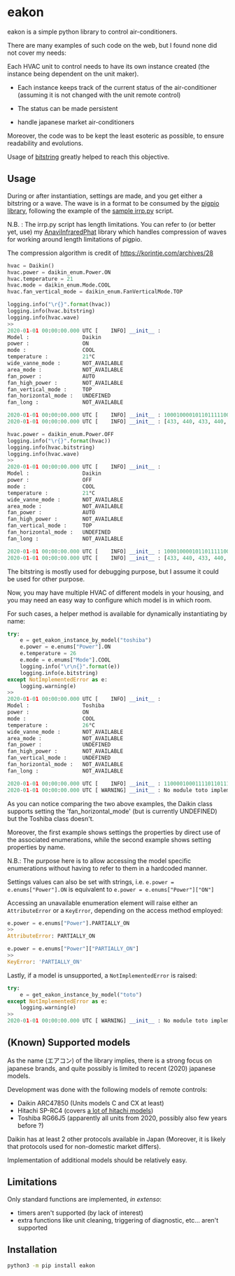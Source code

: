 # eakon

eakon is a simple python library to control air-conditioners.

There are many examples of such code on the web, but I found none did not cover my needs:

Each HVAC unit to control needs to have its own instance created (the instance being dependent on the unit maker).

- Each instance keeps track of the current status of the air-conditioner (assuming it is not changed with the unit remote control)

- The status can be made persistent

- handle japanese market air-conditioners

Moreover, the code was to be kept the least esoteric as possible, to ensure readability and evolutions.

Usage of [bitstring](https://github.com/scott-griffiths/bitstring) greatly helped to reach this objective.

## Usage

During or after instantiation, settings are made, and you get either a bitstring or a wave.
The wave is in a format to be consumed by the [pigpio library](http://abyz.me.uk/rpi/pigpio/), following the example of the [sample irrp.py](http://abyz.me.uk/rpi/pigpio/code/irrp_py.zip) script.

N.B. : The irrp.py script has length limitations.
You can refer to (or better yet, use) my [AnaviInfraredPhat](https://github.com/kurisuD/AnaviInfraredPhat/) library which handles compression of waves for working around length limitations of pigpio.

The compression algorithm is credit of https://korintje.com/archives/28 

```python
hvac = Daikin()
hvac.power = daikin_enum.Power.ON
hvac.temperature = 21
hvac.mode = daikin_enum.Mode.COOL
hvac.fan_vertical_mode = daikin_enum.FanVerticalMode.TOP

logging.info("\r{}".format(hvac))
logging.info(hvac.bitstring)
logging.info(hvac.wave)
>>
2020-01-01 00:00:00.000 UTC [    INFO] __init__ : 
Model :					Daikin
power :                 ON
mode :                  COOL
temperature :           21°C
wide_vanne_mode :       NOT_AVAILABLE
area_mode :             NOT_AVAILABLE
fan_power :             AUTO
fan_high_power :        NOT_AVAILABLE
fan_vertical_mode :     TOP
fan_horizontal_mode :   UNDEFINED
fan_long :              NOT_AVAILABLE

2020-01-01 00:00:00.000 UTC [    INFO] __init__ : 100010000101101111100100000000000100000000000000000000000000000000000000000000000000000000000000000010000000000000000000000000000000000000000000000000000010010010001000010110111110010000000000000000001001110001010100000000000000010100000000000000000110000000000110000000000000000011000011000000000000000001111100
2020-01-01 00:00:00.000 UTC [    INFO] __init__ : [433, 440, 433, 440, 433, 440, 433, 440, 433, 440, 433, 25194, 3495, 1746, 433, 1288, 433, 440, 433, 440, 433, 440, 433, 1288, 433, 440, 433, 440, 433, 440, 433, 440, 433, 1288, 433, 440, 433, 1288, 433, 1288, 433, 440, 433, 1288, 433, 1288, 433, 1288, 433, 1288, 433, 1288, 433, 440, 433, 440, 433, 1288, 433, 440, 433, 440, 433, 440, 433, 440, 433, 440, 433, 440, 433, 440, 433, 440, 433, 440, 433, 440, 433, 440, 433, 1288, 433, 440, 433, 440, 433, 440, 433, 440, 433, 440, 433, 440, 433, 440, 433, 440, 433, 440, 433, 440, 433, 440, 433, 440, 433, 440, 433, 440, 433, 440, 433, 440, 433, 440, 433, 440, 433, 440, 433, 440, 433, 440, 433, 440, 433, 440, 433, 440, 433, 440, 433, 440, 433, 440, 433, 440, 433, 440, 433, 440, 433, 440, 433, 440, 433, 440, 433, 440, 433, 440, 433, 440, 433, 440, 433, 440, 433, 440, 433, 440, 433, 440, 433, 440, 433, 440, 433, 440, 433, 440, 433, 440, 433, 440, 433, 440, 433, 440, 433, 440, 433, 440, 433, 440, 433, 440, 433, 440, 433, 440, 433, 440, 433, 440, 433, 440, 433, 440, 433, 440, 433, 440, 433, 440, 433, 440, 433, 440, 433, 440, 433, 440, 433, 1288, 433, 440, 433, 440, 433, 440, 433, 440, 433, 440, 433, 440, 433, 440, 433, 440, 433, 440, 433, 440, 433, 440, 433, 440, 433, 440, 433, 440, 433, 440, 433, 440, 433, 440, 433, 440, 433, 440, 433, 440, 433, 440, 433, 440, 433, 440, 433, 440, 433, 440, 433, 440, 433, 440, 433, 440, 433, 440, 433, 440, 433, 440, 433, 440, 433, 440, 433, 440, 433, 440, 433, 440, 433, 440, 433, 440, 433, 440, 433, 440, 433, 440, 433, 440, 433, 440, 433, 440, 433, 440, 433, 440, 433, 440, 433, 440, 433, 440, 433, 440, 433, 440, 433, 440, 433, 440, 433, 1288, 433, 440, 433, 440, 433, 1288, 433, 440, 433, 440, 433, 25194, 3495, 1746, 433, 1288, 433, 440, 433, 440, 433, 440, 433, 1288, 433, 440, 433, 440, 433, 440, 433, 440, 433, 1288, 433, 440, 433, 1288, 433, 1288, 433, 440, 433, 1288, 433, 1288, 433, 1288, 433, 1288, 433, 1288, 433, 440, 433, 440, 433, 1288, 433, 440, 433, 440, 433, 440, 433, 440, 433, 440, 433, 440, 433, 440, 433, 440, 433, 440, 433, 440, 433, 440, 433, 440, 433, 440, 433, 440, 433, 440, 433, 440, 433, 440, 433, 440, 433, 1288, 433, 440, 433, 440, 433, 1288, 433, 1288, 433, 1288, 433, 440, 433, 440, 433, 440, 433, 1288, 433, 440, 433, 1288, 433, 440, 433, 1288, 433, 440, 433, 440, 433, 440, 433, 440, 433, 440, 433, 440, 433, 440, 433, 440, 433, 440, 433, 440, 433, 440, 433, 440, 433, 440, 433, 440, 433, 440, 433, 1288, 433, 440, 433, 1288, 433, 440, 433, 440, 433, 440, 433, 440, 433, 440, 433, 440, 433, 440, 433, 440, 433, 440, 433, 440, 433, 440, 433, 440, 433, 440, 433, 440, 433, 440, 433, 440, 433, 440, 433, 1288, 433, 1288, 433, 440, 433, 440, 433, 440, 433, 440, 433, 440, 433, 440, 433, 440, 433, 440, 433, 440, 433, 440, 433, 1288, 433, 1288, 433, 440, 433, 440, 433, 440, 433, 440, 433, 440, 433, 440, 433, 440, 433, 440, 433, 440, 433, 440, 433, 440, 433, 440, 433, 440, 433, 440, 433, 440, 433, 440, 433, 440, 433, 1288, 433, 1288, 433, 440, 433, 440, 433, 440, 433, 440, 433, 1288, 433, 1288, 433, 440, 433, 440, 433, 440, 433, 440, 433, 440, 433, 440, 433, 440, 433, 440, 433, 440, 433, 440, 433, 440, 433, 440, 433, 440, 433, 440, 433, 440, 433, 440, 433, 440, 433, 1288, 433, 1288, 433, 1288, 433, 1288, 433, 1288, 433, 440, 433, 440, 433]

hvac.power = daikin_enum.Power.OFF
logging.info("\r{}".format(hvac))
logging.info(hvac.bitstring)
logging.info(hvac.wave)
>>
2020-01-01 00:00:00.000 UTC [    INFO] __init__ : 
Model :					Daikin
power :                 OFF
mode :                  COOL
temperature :           21°C
wide_vanne_mode :       NOT_AVAILABLE
area_mode :             NOT_AVAILABLE
fan_power :             AUTO
fan_high_power :        NOT_AVAILABLE
fan_vertical_mode :     TOP
fan_horizontal_mode :   UNDEFINED
fan_long :              NOT_AVAILABLE

2020-01-01 00:00:00.000 UTC [    INFO] __init__ : 100010000101101111100100000000000100000000000000000000000000000000000000000000000000000000000001000010000000000000000000000000000000000000000000000000000010010110001000010110111110010000000000000000000001110001010100000000000000010100000000000000000110000000000110000000000000000011000011000000000000000010111100
2020-01-01 00:00:00.000 UTC [    INFO] __init__ : [433, 440, 433, 440, 433, 440, 433, 440, 433, 440, 433, 25194, 3495, 1746, 433, 1288, 433, 440, 433, 440, 433, 440, 433, 1288, 433, 440, 433, 440, 433, 440, 433, 440, 433, 1288, 433, 440, 433, 1288, 433, 1288, 433, 440, 433, 1288, 433, 1288, 433, 1288, 433, 1288, 433, 1288, 433, 440, 433, 440, 433, 1288, 433, 440, 433, 440, 433, 440, 433, 440, 433, 440, 433, 440, 433, 440, 433, 440, 433, 440, 433, 440, 433, 440, 433, 1288, 433, 440, 433, 440, 433, 440, 433, 440, 433, 440, 433, 440, 433, 440, 433, 440, 433, 440, 433, 440, 433, 440, 433, 440, 433, 440, 433, 440, 433, 440, 433, 440, 433, 440, 433, 440, 433, 440, 433, 440, 433, 440, 433, 440, 433, 440, 433, 440, 433, 440, 433, 440, 433, 440, 433, 440, 433, 440, 433, 440, 433, 440, 433, 440, 433, 440, 433, 440, 433, 440, 433, 440, 433, 440, 433, 440, 433, 440, 433, 440, 433, 440, 433, 440, 433, 440, 433, 440, 433, 440, 433, 440, 433, 440, 433, 440, 433, 440, 433, 440, 433, 440, 433, 440, 433, 440, 433, 440, 433, 440, 433, 440, 433, 440, 433, 440, 433, 440, 433, 440, 433, 440, 433, 1288, 433, 440, 433, 440, 433, 440, 433, 440, 433, 1288, 433, 440, 433, 440, 433, 440, 433, 440, 433, 440, 433, 440, 433, 440, 433, 440, 433, 440, 433, 440, 433, 440, 433, 440, 433, 440, 433, 440, 433, 440, 433, 440, 433, 440, 433, 440, 433, 440, 433, 440, 433, 440, 433, 440, 433, 440, 433, 440, 433, 440, 433, 440, 433, 440, 433, 440, 433, 440, 433, 440, 433, 440, 433, 440, 433, 440, 433, 440, 433, 440, 433, 440, 433, 440, 433, 440, 433, 440, 433, 440, 433, 440, 433, 440, 433, 440, 433, 440, 433, 440, 433, 440, 433, 440, 433, 440, 433, 440, 433, 440, 433, 440, 433, 440, 433, 440, 433, 1288, 433, 440, 433, 440, 433, 1288, 433, 440, 433, 1288, 433, 25194, 3495, 1746, 433, 1288, 433, 440, 433, 440, 433, 440, 433, 1288, 433, 440, 433, 440, 433, 440, 433, 440, 433, 1288, 433, 440, 433, 1288, 433, 1288, 433, 440, 433, 1288, 433, 1288, 433, 1288, 433, 1288, 433, 1288, 433, 440, 433, 440, 433, 1288, 433, 440, 433, 440, 433, 440, 433, 440, 433, 440, 433, 440, 433, 440, 433, 440, 433, 440, 433, 440, 433, 440, 433, 440, 433, 440, 433, 440, 433, 440, 433, 440, 433, 440, 433, 440, 433, 440, 433, 440, 433, 440, 433, 1288, 433, 1288, 433, 1288, 433, 440, 433, 440, 433, 440, 433, 1288, 433, 440, 433, 1288, 433, 440, 433, 1288, 433, 440, 433, 440, 433, 440, 433, 440, 433, 440, 433, 440, 433, 440, 433, 440, 433, 440, 433, 440, 433, 440, 433, 440, 433, 440, 433, 440, 433, 440, 433, 1288, 433, 440, 433, 1288, 433, 440, 433, 440, 433, 440, 433, 440, 433, 440, 433, 440, 433, 440, 433, 440, 433, 440, 433, 440, 433, 440, 433, 440, 433, 440, 433, 440, 433, 440, 433, 440, 433, 440, 433, 1288, 433, 1288, 433, 440, 433, 440, 433, 440, 433, 440, 433, 440, 433, 440, 433, 440, 433, 440, 433, 440, 433, 440, 433, 1288, 433, 1288, 433, 440, 433, 440, 433, 440, 433, 440, 433, 440, 433, 440, 433, 440, 433, 440, 433, 440, 433, 440, 433, 440, 433, 440, 433, 440, 433, 440, 433, 440, 433, 440, 433, 440, 433, 1288, 433, 1288, 433, 440, 433, 440, 433, 440, 433, 440, 433, 1288, 433, 1288, 433, 440, 433, 440, 433, 440, 433, 440, 433, 440, 433, 440, 433, 440, 433, 440, 433, 440, 433, 440, 433, 440, 433, 440, 433, 440, 433, 440, 433, 440, 433, 440, 433, 1288, 433, 440, 433, 1288, 433, 1288, 433, 1288, 433, 1288, 433, 440, 433, 440, 433]

```

The bitstring is mostly used for debugging purpose, but I assume it could be used for other purpose.

Now, you may have multiple HVAC of different models in your housing, and you may need an easy way to configure which model is in which room.

For such cases, a helper method is available for dynamically instantiating by name:
```python
try:
    e = get_eakon_instance_by_model("toshiba")
    e.power = e.enums["Power"].ON
    e.temperature = 26
    e.mode = e.enums["Mode"].COOL
    logging.info("\r\n{}".format(e))
    logging.info(e.bitstring)
except NotImplementedError as e:
    logging.warning(e)
>>
2020-01-01 00:00:00.000 UTC [    INFO] __init__ : 
Model :                 Toshiba
power :                 ON
mode :                  COOL
temperature :           26°C
wide_vanne_mode :       NOT_AVAILABLE
area_mode :             NOT_AVAILABLE
fan_power :             UNDEFINED
fan_high_power :        NOT_AVAILABLE
fan_vertical_mode :     UNDEFINED
fan_horizontal_mode :   NOT_AVAILABLE
fan_long :              NOT_AVAILABLE

2020-01-01 00:00:00.000 UTC [    INFO] __init__ : 110000100011110110111111010000001101000000101111
2020-01-01 00:00:00.000 UTC [ WARNING] __init__ : No module toto implementing class Toto was found. Model toto is unsupported.
```

As you can notice comparing the two above examples, the Daikin class supports setting the 'fan_horizontal_mode' (but is currently UNDEFINED) but the Toshiba class doesn't.

Moreover, the first example shows settings the properties by direct use of the associated enumerations, while the second example shows setting properties by name.

N.B.: The purpose here is to allow accessing the model specific enumerations without having to refer to them in a hardcoded manner.

Settings values can also be set with strings, i.e. `e.power = e.enums["Power"].ON` is equivalent to `e.power = e.enums["Power"]["ON"]`

Accessing an unavailable enumeration element will raise either an `AttributeError` or a `KeyError`, depending on the access method employed:
```python
e.power = e.enums["Power"].PARTIALLY_ON
>>
AttributeError: PARTIALLY_ON

e.power = e.enums["Power"]["PARTIALLY_ON"]
>>
KeyError: 'PARTIALLY_ON'
```


Lastly, if a model is unsupported, a `NotImplementedError` is raised:
```python
try:
    e = get_eakon_instance_by_model("toto")
except NotImplementedError as e:
    logging.warning(e)
>>
2020-01-01 00:00:00.000 UTC [ WARNING] __init__ : No module toto implementing class Toto was found. Model toto is unsupported.
```



## (Known) Supported models

As the name (エアコン) of the library implies, there is a strong focus on japanese brands, and quite possibly is limited to recent (2020) japanese models.

Development was done with the following models of remote controls:
- Daikin ARC47850 (Units models C and CX at least)
- Hitachi SP-RC4 (covers [a lot of hitachi models](https://kadenfan.hitachi.co.jp/ra/parts/supply/sprc4.html))
- Toshiba RG66J5 (apparently all units from 2020, possibly also few years before ?)

Daikin has at least 2 other protocols available in Japan (Moreover, it is likely that protocols used for non-domestic market differs).

Implementation of additional models should be relatively easy.

## Limitations

Only standard functions are implemented, _in extenso_:
- timers aren't supported (by lack of interest)
- extra functions like unit cleaning, triggering of diagnostic, etc... aren't supported

## Installation

```bash
python3 -m pip install eakon
```